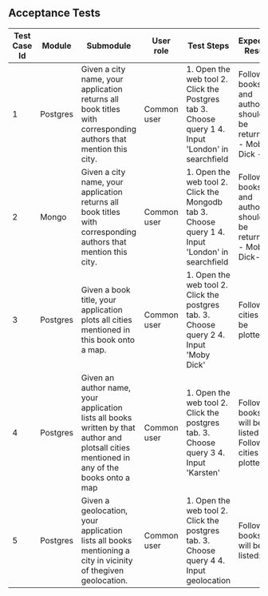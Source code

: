 ## Acceptance Tests

| Test Case Id | Module   | Submodule                                                                                                                                   | User role   | Test Steps                                                                                        | Expected Result                                                 | Actual Result | Test Status  | Business Impact/Severity |
|--------------|----------|---------------------------------------------------------------------------------------------------------------------------------------------|-------------|---------------------------------------------------------------------------------------------------|-----------------------------------------------------------------|---------------|--------------|--------------------------|
| 1            | Postgres | Given a city name, your application returns all book titles  with corresponding authors that mention this city.                             | Common user | 1. Open the web tool 2. Click the Postgres tab 3. Choose query 1 4. Input 'London' in searchfield | Following books and authors should be returned: - Moby Dick - - | TBD           | Not complete | Very important           |
| 2            | Mongo    | Given a city name, your application returns all book titles  with corresponding authors that mention this city.                             | Common user | 1. Open the web tool 2. Click the Mongodb tab 3. Choose query 1 4. Input 'London' in searchfield  | Following books and authors should be returned: - Moby Dick--   | TBD           | Not complete | Very important           |
| 3            | Postgres | Given a book title, your application  plots all cities mentioned in this book onto a map.                                                   | Common user | 1. Open the web tool 2. Click the postgres tab. 3. Choose query 2 4. Input 'Moby Dick'            | Following cities will be plotted:                               | TBD           | Not complete | Important                |
| 4            | Postgres | Given an author name, your application lists all books written  by that author and plotsall cities mentioned in any of the books onto a map | Common user | 1. Open the web tool 2. Click the postgres tab. 3. Choose query 3 4. Input 'Karsten'              | Following books will be listed Following cities plotted:        | TBD           | Not complete | important                |
| 5            | Postgres | Given a geolocation, your application  lists all books mentioning a city in vicinity of thegiven geolocation.                               | Common user | 1. Open the web tool 2. Click the postgres tab. 3. Choose query 4 4. Input geolocation            | Following books will be listed:                                 | TBD           | Not complete | important                |
